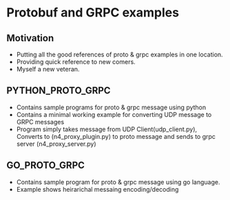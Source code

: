 # Protobuf and GRPC examples 

## Motivation
* Putting all the good references of proto & grpc examples in one location.
* Providing quick reference to new comers.
* Myself a new veteran.

## PYTHON_PROTO_GRPC
* Contains sample programs for proto & grpc message using python
* Contains a minimal working example for converting UDP message to GRPC messages
* Program simply takes message from UDP Client(udp_client.py), Converts to (n4_proxy_plugin.py)
  to proto message and sends to grpc server (n4_proxy_server.py)

## GO_PROTO_GRPC
* Contains sample program for proto & grpc message using go language.
* Example shows heirarichal messaing encoding/decoding 
